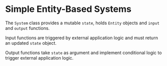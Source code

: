 # Simple Entity-Based Systems

The `System` class provides a mutable `state`, holds `Entity` objects and `input` and `output` functions.

Input functions are triggered by external application logic and must return an updated `state` object.

Output functions take `state` as argument and implement conditional logic to trigger external application logic.
